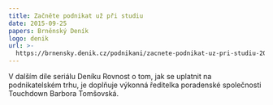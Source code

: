 ```yaml
---
title: Začněte podnikat už při studiu
date: 2015-09-25
papers: Brněnský Deník
logo: denik
url: >-
  https://brnensky.denik.cz/podnikani/zacnete-podnikat-uz-pri-studiu-20150925.html
---
```

V dalším díle seriálu Deníku Rovnost o tom, jak se uplatnit na podnikatelském trhu, je doplňuje výkonná ředitelka poradenské společnosti Touchdown Barbora Tomšovská.
